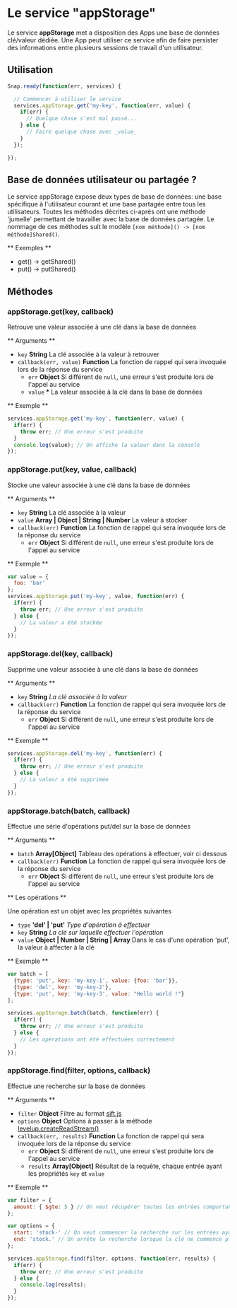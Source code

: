 # Le service "appStorage"

Le service **appStorage** met a disposition des Apps une base de données clé/valeur dédiée.
Une App peut utiliser ce service afin de faire persister des informations entre plusieurs sessions de travail d'un utilisateur.

## Utilisation

```javascript
Snap.ready(function(err, services) {

  // Commencer à utiliser le service
  services.appStorage.get('my-key', function(err, value) {
    if(err) {
      // Quelque chose s'est mal passé...
    } else {
      // Faire quelque chose avec _value_
    }
  });

});
```

## Base de données utilisateur ou partagée ?

Le service appStorage expose deux types de base de données: une base spécifique à l'utilisateur courant et une base partagée entre tous les utilisateurs.
Toutes les méthodes décrites ci-après ont une méthode 'jumelle' permettant de travailler avec la base de données partagée. Le nommage de ces méthodes suit le modèle `[nom méthode]() -> [nom méthode]Shared()`.

** Exemples **
- get() -> getShared()
- put() -> putShared()

## Méthodes

### appStorage.get(key, callback)

Retrouve une valeur associée à une clé dans la base de données

** Arguments **

  - `key` __String__  La clé associée à la valeur à retrouver
  - `callback(err, value)` __Function__ La fonction de rappel qui sera invoquée lors de la réponse du service
      - `err`  __Object__  Si différent de `null`, une erreur s'est produite lors de l'appel au service
      - `value`  __*__  La valeur associée à la clé dans la base de données

** Exemple **

```javascript
services.appStorage.get('my-key', function(err, value) {
  if(err) {
    throw err; // Une erreur s'est produite
  }
  console.log(value); // On affiche la valeur dans la console
});
```

### appStorage.put(key, value, callback)

Stocke une valeur associée à une clé dans la base de données

** Arguments **

  - `key` __String__  La clé associée à la valeur
  - `value` __Array | Object | String | Number__  La valeur à stocker
  - `callback(err)` __Function__ La fonction de rappel qui sera invoquée lors de la réponse du service
      - `err`  __Object__  Si différent de `null`, une erreur s'est produite lors de l'appel au service

** Exemple **

```javascript
var value = {
  foo: 'bar'
};
services.appStorage.put('my-key', value, function(err) {
  if(err) {
    throw err; // Une erreur s'est produite
  } else {
    // La valeur a été stockée
  }
});
```

### appStorage.del(key, callback)

Supprime une valeur associée à une clé dans la base de données

** Arguments **

  - `key` __String__  _La clé associée à la valeur_
  - `callback(err)` __Function__ La fonction de rappel qui sera invoquée lors de la réponse du service
      - `err`  __Object__  Si différent de `null`, une erreur s'est produite lors de l'appel au service

** Exemple **

```javascript
services.appStorage.del('my-key', function(err) {
  if(err) {
    throw err; // Une erreur s'est produite
  } else {
    // La valeur a été supprimée
  }
});
```

### appStorage.batch(batch, callback)

Effectue une série d'opérations put/del sur la base de données

** Arguments **

  - `batch` __Array[Object]__  Tableau des opérations à effectuer, voir ci dessous
  - `callback(err)` __Function__ La fonction de rappel qui sera invoquée lors de la réponse du service
      - `err`  __Object__  Si différent de `null`, une erreur s'est produite lors de l'appel au service

** Les opérations **

Une opération est un objet avec les propriétés suivantes

  - `type` __'del' | 'put'__ _Type d'opération à effectuer_
  - `key` __String__ _La clé sur laquelle effectuer l'opération_
  - `value` __Object | Number | String | Array__ Dans le cas d'une opération 'put', la valeur à affecter à la clé

** Exemple **

```javascript
var batch = [
  {type: 'put', key: 'my-key-1', value: {foo: 'bar'}},
  {type: 'del', key: 'my-key-2'},
  {type: 'put', key: 'my-key-3', value: "Hello world !"}
];

services.appStorage.batch(batch, function(err) {
  if(err) {
    throw err; // Une erreur s'est produite
  } else {
    // Les opérations ont été effectuées correctement
  }
});
```

### appStorage.find(filter, options, callback)

Effectue une recherche sur la base de données

** Arguments **

  - `filter` __Object__ Filtre au format [sift.js](https://github.com/crcn/sift.js)
  - `options` __Object__ Options à passer à la méthode [levelup.createReadStream()](https://github.com/rvagg/node-levelup#dbcreatereadstreamoptions)
  - `callback(err, results)` __Function__ La fonction de rappel qui sera invoquée lors de la réponse du service
      - `err`  __Object__  Si différent de `null`, une erreur s'est produite lors de l'appel au service
      - `results`  __Array[Object]__  Résultat de la requête, chaque entrée ayant les propriétés `key` et `value`

** Exemple **
```javascript
var filter = {
  amount: { $gte: 5 } // On veut récupérer toutes les entrées comportant une propriété amount >= 5
};

var options = {
  start: 'stock-' // On veut commencer la recherche sur les entrées ayant une clé commençant par 'stock-'
  end: 'stock.' // On arrête la recherche lorsque la clé ne commence plus par 'stock-' -> charCode('.') = charCode('-') + 1
};

services.appStorage.find(filter, options, function(err, results) {
  if(err) {
    throw err; // Une erreur s'est produite
  } else {
    console.log(results);
  }
});
```
